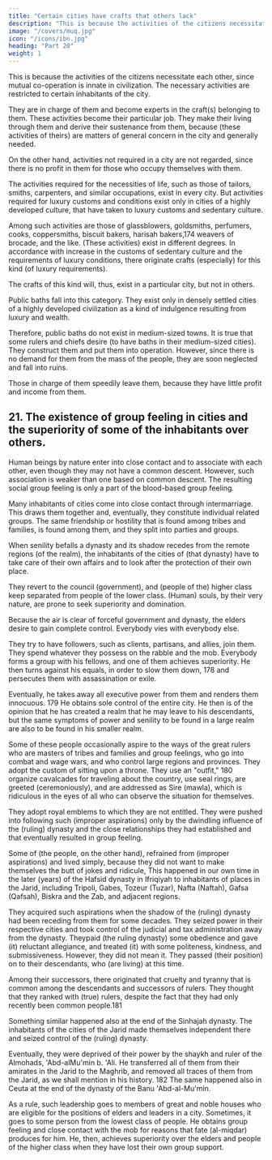 ```yaml
---
title: "Certain cities have crafts that others lack"
description: "This is because the activities of the citizens necessitate each other, since mutual co-operation is innate in civilization. The necessary activities are restricted to certain inhabitants of the city"
image: "/covers/muq.jpg"
icon: "/icons/ibn.jpg"
heading: "Part 20"
weight: 1
---
```




<!-- ## 20. Certain cities have crafts that others lack. -->

This is because the activities of the citizens necessitate each other, since mutual co-operation is innate in civilization. The necessary activities are restricted to certain inhabitants of the city. 

They are in charge of them and become experts in the craft(s) belonging to them. These activities become their particular job. They make their living through them and derive their sustenance from them, because (these activities of theirs) are matters of general concern in the city and generally needed. 

On the other hand, activities not required in a city are not regarded, since there is no profit in them for those who occupy themselves with them.

The activities required for the necessities of life, such as those of tailors, smiths, carpenters, and similar occupations, exist in every city. But activities required for luxury customs and conditions exist only in cities of a highly developed
culture, that have taken to luxury customs and sedentary culture. 

Among such activities are those of glassblowers, goldsmiths, perfumers, cooks, coppersmiths, biscuit bakers, harisah bakers,174 weavers of brocade, and the like. (These activities) exist in different degrees. In accordance with increase in the customs of
sedentary culture and the requirements of luxury conditions, there originate crafts (especially) for this kind (of luxury requirements). 

The crafts of this kind will, thus, exist in a particular city, but not in others.

Public baths fall into this category. They exist only in densely settled cities of a highly developed civilization as a kind of indulgence resulting from luxury and wealth. 

Therefore, public baths do not exist in medium-sized towns. It is true that some rulers and chiefs desire (to have baths in their medium-sized cities). They construct them and put them into operation. However, since there is no demand for
them from the mass of the people, they are soon neglected and fall into ruins. 

Those in charge of them speedily leave them, because they have little profit and income from them.


## 21. The existence of group feeling in cities and the superiority of some of the inhabitants over others.

Human beings by nature enter into close contact and to associate with each other, even though they may not have a common descent. However, such association is weaker than one based on common descent. The resulting social group feeling is only a part of the blood-based group feeling. 

Many inhabitants of cities come into close contact through intermarriage. This draws them together and, eventually, they constitute individual related groups. The same friendship or hostility that is found among tribes and families, is found among them, and they split into parties and groups.

When senility befalls a dynasty and its shadow recedes from the remote regions (of the realm), the inhabitants of the cities of (that dynasty) have to take care of their own affairs and to look after the protection of their own place. 

They revert to the council (government), and (people of the) higher class keep separated from people of the lower class. (Human) souls, by their very nature, are prone to seek superiority and domination. 

Because the air is clear of forceful government and dynasty, the elders desire to gain complete control. Everybody vies with everybody else. 

They try to have followers, such as clients, partisans, and allies, join them. They spend whatever they possess on the rabble and the mob. Everybody forms a group with his fellows, and one of them achieves superiority. He then turns against
his equals, in order to slow them down, 178 and persecutes them with assassination or exile. 

Eventually, he takes away all executive power from them and renders them innocuous. 179 He obtains sole control of the entire city. He then is of the opinion that he has created a realm that he may leave to his descendants, but the same symptoms of power and senility to be found in a large realm are also to be found in his smaller realm.

Some of these people occasionally aspire to the ways of the great rulers who are masters of tribes and families and group feelings, who go into combat and wage wars, and who control large regions and provinces. They adopt the custom of sitting
upon a throne. They use an "outfit," 180 organize cavalcades for traveling about the country, use seal rings, are greeted (ceremoniously), and are addressed as Sire (mawla), which is ridiculous in the eyes of all who can observe the situation for themselves. 

They adopt royal emblems to which they are not entitled. They were pushed into following such (improper aspirations) only by the dwindling influence of the (ruling) dynasty and the close relationships they had established and that eventually resulted in group feeling. 

Some of (the people, on the other hand), refrained from (improper aspirations) and lived simply, because they did not want to
make themselves the butt of jokes and ridicule, This happened in our own time in the later (years) of the Hafsid dynasty in
Ifriqiyah to inhabitants of places in the Jarid, including Tripoli, Gabes, Tozeur (Tuzar), Nafta (Naftah), Gafsa (Qafsah), Biskra and the Zab, and adjacent regions.

They acquired such aspirations when the shadow of the (ruling) dynasty had been receding from them for some decades. They seized power in their respective cities and took control of the judicial and tax administration away from the dynasty. Theypaid (the ruling dynasty) some obedience and gave (it) reluctant allegiance, and treated (it) with some politeness, kindness, and submissiveness. However, they did not mean it. They passed (their position) on to their descendants, who (are living) at
this time. 

Among their successors, there originated that cruelty and tyranny that is common among the descendants and successors of rulers. They thought that they ranked with (true) rulers, despite the fact that they had only recently been common
people.181

Something similar happened also at the end of the Sinhajah dynasty. The
inhabitants of the cities of the Jarid made themselves independent there and seized
control of the (ruling) dynasty. 

Eventually, they were deprived of their power by the shaykh and ruler of the Almohads, 'Abd-alMu'min b. 'Ali. He transferred all of them from their amirates in the Jarid to the Maghrib, and removed all traces of them from the Jarid, as we shall mention in his history. 182 The same happened also in Ceuta at the end of the dynasty of the Banu 'Abd-al-Mu'min.

As a rule, such leadership goes to members of great and noble houses who are eligible for the positions of elders and leaders in a city. Sometimes, it goes to some person from the lowest class of people. He obtains group feeling and close contact with the mob for reasons that fate (al-miqdar) produces for him. He, then, achieves superiority over the elders and people of the higher class when they have lost their own group support.


